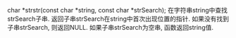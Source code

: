 char *strstr(const char *string, const char *strSearch); 
在字符串string中查找strSearch子串.  返回子串strSearch在string中首次出现位置的指针. 如果没有找到子串strSearch, 则返回NULL. 如果子串strSearch为空串, 函数返回string值. 
